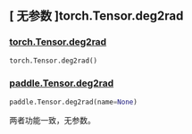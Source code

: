 ## [ 无参数 ]torch.Tensor.deg2rad

### [torch.Tensor.deg2rad](https://pytorch.org/docs/stable/generated/torch.Tensor.deg2rad.html?highlight=deg2rad#torch.Tensor.deg2rad)

```python
torch.Tensor.deg2rad()
```

### [paddle.Tensor.deg2rad](https://www.paddlepaddle.org.cn/documentation/docs/zh/develop/api/paddle/Tensor_cn.html#deg2rad-x-name-none)

```python
paddle.Tensor.deg2rad(name=None)
```

两者功能一致，无参数。
